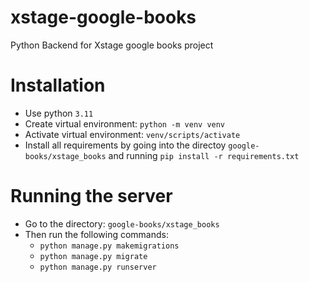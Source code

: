 # xstage-google-books

Python Backend for Xstage google books project

# Installation

- Use python `3.11`
- Create virtual environment: `python -m venv venv`
- Activate virtual environment: `venv/scripts/activate`
- Install all requirements by going into the directoy `google-books/xstage_books` and running `pip install -r requirements.txt`

# Running the server

- Go to the directory: `google-books/xstage_books`
- Then run the following commands:
  - `python manage.py makemigrations`
  - `python manage.py migrate`
  - `python manage.py runserver`
